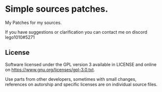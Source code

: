 Simple sources patches.
==========


My Patches for my sources.


If you have suggestions or clarification you can contact me on discord lego1010#5271

License
-------

Software licensed under the GPL version 3 available in LICENSE and
online on https://www.gnu.org/licenses/gpl-3.0.txt.

Use parts from other developers, sometimes with small changes,
references on autorship and specific licenses are on individual
source files.
